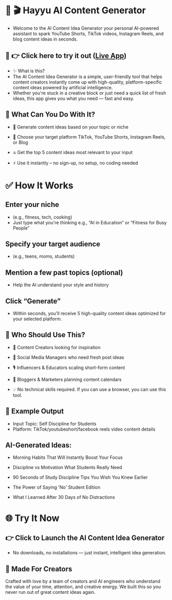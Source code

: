 # 🌟 🎬 Hayyu AI Content Generator
- Welcome to the AI Content Idea Generator your personal AI-powered assistant to spark YouTube Shorts, TikTok videos, Instagram Reels, and blog content ideas in seconds.

## 🔗 👉 Click here to try it out ([Live App]([https://hayyu-ai-content-idea-generator.streamlit.app/]))
- ✨ What is this?
- The AI Content Idea Generator is a simple, user-friendly tool that helps content creators instantly come up with high-quality, platform-specific content ideas powered by artificial intelligence.
- Whether you're stuck in a creative block or just need a quick list of fresh ideas, this app gives you what you need — fast and easy.

## 🧠 What Can You Do With It?
- 🎯 Generate content ideas based on your topic or niche

- 🎥 Choose your target platform TikTok, YouTube Shorts, Instagram Reels, or Blog

- 🔝 Get the top 5 content ideas most relevant to your input

- ⚡ Use it instantly – no sign-up, no setup, no coding needed

# ✅ How It Works
## Enter your niche
- (e.g., fitness, tech, cooking)
- Just type what you're thinking e.g., “AI in Education” or “Fitness for Busy People”

## Specify your target audience
- (e.g., teens, moms, students)

## Mention a few past topics (optional)
- Help the AI understand your style and history

## Click “Generate”
- Within seconds, you'll receive 5 high-quality content ideas optimized for your selected platform.

## 👥 Who Should Use This?
- 🎨 Content Creators looking for inspiration

- 📱 Social Media Managers who need fresh post ideas

- 🎙️ Influencers & Educators scaling short-form content

- 📝 Bloggers & Marketers planning content calendars

- 💡 No technical skills required. If you can use a browser, you can use this tool.

## 🎁 Example Output
- Input Topic: Self Discipline for Students
- Platform: TikTok/youtubeshort/facebook reels video  content details

## AI-Generated Ideas:

- Morning Habits That Will Instantly Boost Your Focus

- Discipline vs Motivation What Students Really Need

- 90 Seconds of Study Discipline Tips You Wish You Knew Earlier

- The Power of Saying 'No' Student Edition

- What I Learned After 30 Days of No Distractions

# 🌐 Try It Now
## 👉 Click to Launch the AI Content Idea Generator

- No downloads, no installations — just instant, intelligent idea generation.

## 🤝 Made For Creators
Crafted with love by a team of creators and AI engineers who understand the value of your time, attention, and creative energy.
We built this so you never run out of great content ideas again.
